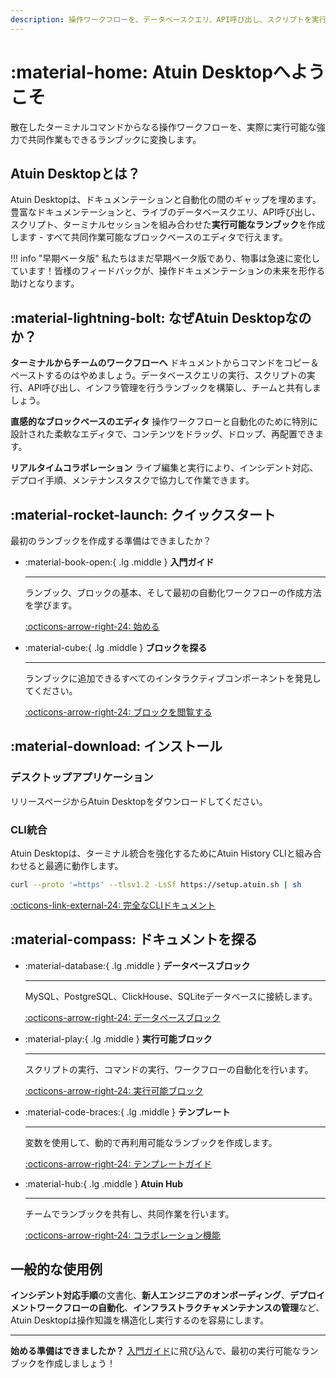 ```yaml
---
description: 操作ワークフローを、データベースクエリ、API呼び出し、スクリプトを実行する共同作業可能なランブックに変換します。
---
```


# :material-home: Atuin Desktopへようこそ

散在したターミナルコマンドからなる操作ワークフローを、実際に実行可能な強力で共同作業もできるランブックに変換します。

## Atuin Desktopとは？

Atuin Desktopは、ドキュメンテーションと自動化の間のギャップを埋めます。豊富なドキュメンテーションと、ライブのデータベースクエリ、API呼び出し、スクリプト、ターミナルセッションを組み合わせた**実行可能なランブック**を作成します - すべて共同作業可能なブロックベースのエディタで行えます。

!!! info "早期ベータ版"
    私たちはまだ早期ベータ版であり、物事は急速に変化しています！皆様のフィードバックが、操作ドキュメンテーションの未来を形作る助けとなります。

## :material-lightning-bolt: なぜAtuin Desktopなのか？

**ターミナルからチームのワークフローへ**
ドキュメントからコマンドをコピー＆ペーストするのはやめましょう。データベースクエリの実行、スクリプトの実行、API呼び出し、インフラ管理を行うランブックを構築し、チームと共有しましょう。

**直感的なブロックベースのエディタ**
操作ワークフローと自動化のために特別に設計された柔軟なエディタで、コンテンツをドラッグ、ドロップ、再配置できます。

**リアルタイムコラボレーション**
ライブ編集と実行により、インシデント対応、デプロイ手順、メンテナンスタスクで協力して作業できます。

## :material-rocket-launch: クイックスタート

最初のランブックを作成する準備はできましたか？

<div class="grid cards" markdown>

-   :material-book-open:{ .lg .middle } **入門ガイド**

    ---

    ランブック、ブロックの基本、そして最初の自動化ワークフローの作成方法を学びます。

    [:octicons-arrow-right-24: 始める](getting-started.md)

-   :material-cube:{ .lg .middle } **ブロックを探る**

    ---

    ランブックに追加できるすべてのインタラクティブコンポーネントを発見してください。

    [:octicons-arrow-right-24: ブロックを閲覧する](blocks/index.md)

</div>

## :material-download: インストール

### デスクトップアプリケーション

リリースページからAtuin Desktopをダウンロードしてください。

### CLI統合

Atuin Desktopは、ターミナル統合を強化するためにAtuin History CLIと組み合わせると最適に動作します。

```bash
curl --proto '=https' --tlsv1.2 -LsSf https://setup.atuin.sh | sh
```

[:octicons-link-external-24: 完全なCLIドキュメント](https://docs.atuin.sh)

## :material-compass: ドキュメントを探る

<div class="grid cards" markdown>

-   :material-database:{ .lg .middle } **データベースブロック**

    ---

    MySQL、PostgreSQL、ClickHouse、SQLiteデータベースに接続します。

    [:octicons-arrow-right-24: データベースブロック](blocks/databases/index.md)

-   :material-play:{ .lg .middle } **実行可能ブロック**

    ---

    スクリプトの実行、コマンドの実行、ワークフローの自動化を行います。

    [:octicons-arrow-right-24: 実行可能ブロック](blocks/executable/README.md)

-   :material-code-braces:{ .lg .middle } **テンプレート**

    ---

    変数を使用して、動的で再利用可能なランブックを作成します。

    [:octicons-arrow-right-24: テンプレートガイド](templating.md)

-   :material-hub:{ .lg .middle } **Atuin Hub**

    ---

    チームでランブックを共有し、共同作業を行います。

    [:octicons-arrow-right-24: コラボレーション機能](hub/getting-started.md)

</div>

## 一般的な使用例

**インシデント対応手順**の文書化、**新人エンジニアのオンボーディング**、**デプロイメントワークフローの自動化**、**インフラストラクチャメンテナンスの管理**など、Atuin Desktopは操作知識を構造化し実行するのを容易にします。

---

**始める準備はできましたか？** [入門ガイド](getting-started.md)に飛び込んで、最初の実行可能なランブックを作成しましょう！